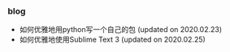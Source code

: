 

### blog

* 如何优雅地用python写一个自己的包 (updated on 2020.02.23)
* 如何优雅地使用Sublime Text 3 (updated on 2020.02.25)
